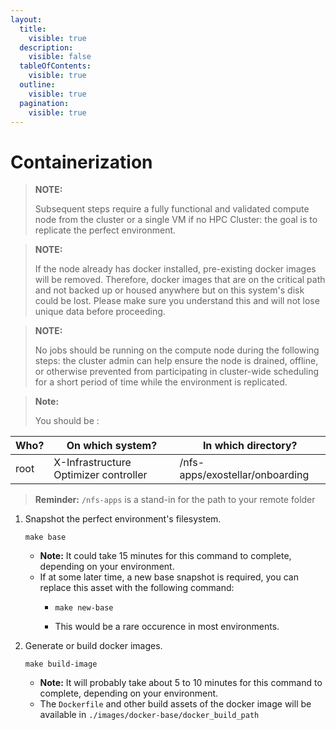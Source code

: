 ```yaml
---
layout:
  title:
    visible: true
  description:
    visible: false
  tableOfContents:
    visible: true
  outline:
    visible: true
  pagination:
    visible: true
---
```


# Containerization

> **NOTE:**
>
> Subsequent steps require a fully functional and validated compute node from the cluster or a single VM if no HPC Cluster: the goal is to replicate the perfect environment.

> **NOTE:**
>
> If the node already has docker installed, pre-existing docker images will be removed. Therefore, docker images that are on the critical path and not backed up or housed anywhere but on this system's disk could be lost. Please make sure you understand this and will not lose unique data before proceeding.

> **NOTE:**
>
> No jobs should be running on the compute node during the following steps: the cluster admin can help ensure the node is drained, offline, or otherwise prevented from participating in cluster-wide scheduling for a short period of time while the environment is replicated.

> **Note:**
>
> You should be :

| Who? | On which system?  | In which directory?             |
| ---- | ----------------- | ------------------------------- |
| root | X-Infrastructure Optimizer controller | /nfs-apps/exostellar/onboarding |

> **Reminder:** `/nfs-apps` is a stand-in for the path to your remote folder

1.  Snapshot the perfect environment's filesystem.

    ```
    make base
    ```

    * **Note:** It could take 15 minutes for this command to complete, depending on your environment.
    * If at some later time, a new base snapshot is required, you can replace this asset with the following command:
      * ```
        make new-base
        ```
      * This would be a rare occurence in most environments.
2.  Generate or build docker images.

    ```
    make build-image
    ```

    * **Note:** It will probably take about 5 to 10 minutes for this command to complete, depending on your environment.
    * The `Dockerfile` and other build assets of the docker image will be available in `./images/docker-base/docker_build_path`
